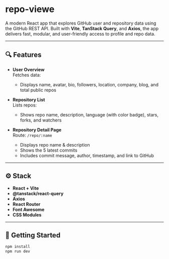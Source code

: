 # repo-viewe
A modern React app that explores GitHub user and repository data using the GitHub REST API. Built with **Vite**, **TanStack Query**, and **Axios**, the app delivers fast, modular, and user-friendly access to profile and repo data.

---

## 🔍 Features

- **User Overview**  
  Fetches data:
  - Displays name, avatar, bio, followers, location, company, blog, and total public repos

- **Repository List**  
  Lists repos:
  - Shows repo name, description, language (with color badge), stars, forks, and watchers

- **Repository Detail Page**  
  Route: `/repo/:name`
  - Displays repo name & description
  - Shows the 5 latest commits 
  - Includes commit message, author, timestamp, and link to GitHub

---

## ⚙️ Stack

- **React + Vite**
- **@tanstack/react-query**
- **Axios**
- **React Router**
- **Font Awesome**
- **CSS Modules**

---

## 🚀 Getting Started

```bash
npm install
npm run dev

